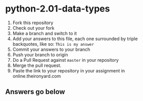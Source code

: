 # python-2.01-data-types

  1. Fork this repository
  2. Check out your fork
  3. Make a branch and switch to it
  4. Add your answers to this file, each one surrounded by triple backquotes, like so:
    ```
    This is my answer
    ```
  5. Commit your answers to your branch
  6. Push your branch to origin
  7. Do a Pull Request against `master` in your repository
  8. Merge the pull request.
  9. Paste the link to your repository in your assignment in online.theironyard.com

## Answers go below
